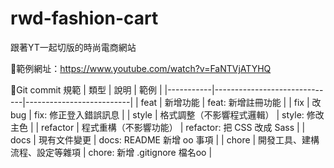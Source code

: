 # rwd-fashion-cart
跟著YT一起切版的時尚電商網站

🔸範例網址：https://www.youtube.com/watch?v=FaNTVjATYHQ

🔸Git commit 規範
| 類型      | 說明                         | 範例                     |
|-----------|------------------------------|--------------------------|
| feat      | 新增功能                     | feat: 新增註冊功能       |
| fix       | 改 bug                       | fix: 修正登入錯誤訊息    |
| style     | 格式調整（不影響程式邏輯）  | style: 修改主色          |
| refactor  | 程式重構（不影響功能）       | refactor: 把 CSS 改成 Sass |
| docs      | 現有文件變更                 | docs: README 新增 oo 事項 |
| chore     | 開發工具、建構流程、設定等雜項 | chore: 新增 .gitignore 檔名oo |
